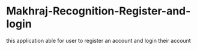 # Makhraj-Recognition-Register-and-login
this application able for user to register an account and login their account

